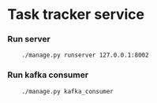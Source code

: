 # Task tracker service

### Run server
```shell
    ./manage.py runserver 127.0.0.1:8002
```

### Run kafka consumer
```shell
    ./manage.py kafka_consumer
```